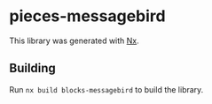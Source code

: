 # pieces-messagebird

This library was generated with [Nx](https://nx.dev).

## Building

Run `nx build blocks-messagebird` to build the library.
